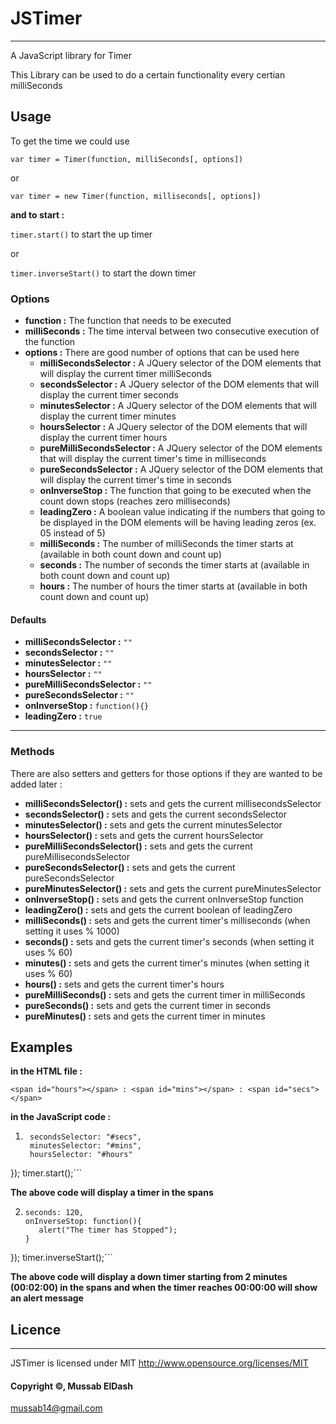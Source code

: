 # JSTimer

---


A JavaScript library for Timer

This Library can be used to do a certain functionality every certian milliSeconds

## Usage
To get the time we could use

```var timer = Timer(function, milliSeconds[, options])```

or

```var timer = new Timer(function, milliseconds[, options])```

**and to start :**

```timer.start()``` to start the up timer

or

```timer.inverseStart()``` to start the down timer

### Options
* **function :** The function that needs to be executed
* **milliSeconds :** The time interval between two consecutive execution of the function
* **options :** There are good number of options that can be used here 
    * **milliSecondsSelector :** A JQuery selector of the DOM elements that will display the current timer milliSeconds
    * **secondsSelector :** A JQuery selector of the DOM elements that will display the current timer seconds
    * **minutesSelector :** A JQuery selector of the DOM elements that will display the current timer minutes
    * **hoursSelector :** A JQuery selector of the DOM elements that will display the current timer hours
    * **pureMilliSecondsSelector :** A JQuery selector of the DOM elements that will display the current timer's time in milliseconds
    * **pureSecondsSelector :** A JQuery selector of the DOM elements that will display the current timer's time in seconds
    * **onInverseStop :** The function that going to be executed when the count down stops (reaches zero milliseconds)
    * **leadingZero :** A boolean value indicating if the numbers that going to be displayed in the DOM elements will be having leading zeros (ex. 05 instead of 5)
    * **milliSeconds :** The number of milliSeconds the timer starts at (available in both count down and count up)
    * **seconds :** The number of seconds the timer starts at (available in both count down and count up)
    * **hours :** The number of hours the timer starts at (available in both count down and count up)

#### Defaults
* **milliSecondsSelector :** ```""```
* **secondsSelector :** ```""```
* **minutesSelector :** ```""```
* **hoursSelector :** ```""```
* **pureMilliSecondsSelector :** ```""```
* **pureSecondsSelector :** ```""```
* **onInverseStop :** ```function(){}```
* **leadingZero :** ```true```

---

### Methods
There are also setters and getters for those options if they are wanted to be added later :
 - **milliSecondsSelector() :** sets and gets the current millisecondsSelector
 - **secondsSelector() :** sets and gets the current secondsSelector
 - **minutesSelector() :** sets and gets the current minutesSelector
 - **hoursSelector() :** sets and gets the current hoursSelector
 - **pureMilliSecondsSelector() :** sets and gets the current pureMillisecondsSelector
 - **pureSecondsSelector() :** sets and gets the current pureSecondsSelector
 - **pureMinutesSelector() :** sets and gets the current pureMinutesSelector
 - **onInverseStop() :** sets and gets the current onInverseStop function
 - **leadingZero() :** sets and gets the current boolean of leadingZero
 - **milliSeconds() :** sets and gets the current timer's milliseconds (when setting it uses % 1000)
 - **seconds() :** sets and gets the current timer's seconds (when setting it uses % 60)
 - **minutes() :** sets and gets the current timer's minutes (when setting it uses % 60)
 - **hours() :** sets and gets the current timer's hours
 - **pureMilliSeconds() :** sets and gets the current timer in milliSeconds
 - **pureSeconds() :** sets and gets the current timer in seconds
 - **pureMinutes() :** sets and gets the current timer in minutes

## Examples

**in the HTML file :**

```<span id="hours"></span> : <span id="mins"></span> : <span id="secs"></span>```

**in the JavaScript code :**

1) ```var timer = Timer(function(){}, 1000, {
    secondsSelector: "#secs",
    minutesSelector: "#mins",
    hoursSelector: "#hours"
});
timer.start();```

**The above code will display a timer in the spans**

2) ```var timer = Timer(function(){}, 1000, {
   seconds: 120,
   onInverseStop: function(){
      alert("The timer has Stopped");
   }
});
timer.inverseStart();```

**The above code will display a down timer starting from 2 minutes (00:02:00) in the spans and when the timer reaches 00:00:00 will show an alert message**

## Licence

---

JSTimer is licensed under MIT http://www.opensource.org/licenses/MIT

#### Copyright &copy;, Mussab ElDash
<mussab14@gmail.com>
